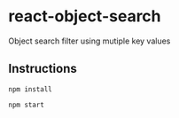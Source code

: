 #  react-object-search
Object search filter using mutiple key values

## Instructions
`npm install`

`npm start`
